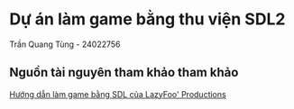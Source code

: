 # Dự án làm game bằng thu viện SDL2
Trần Quang Tùng - 24022756

## Nguồn tài nguyên tham khảo tham khảo
[Hướng dẫn làm game bằng SDL của LazyFoo' Productions](https://lazyfoo.net/tutorials/SDL/index.php)